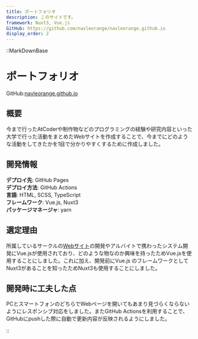 ```yaml
---
title: ポートフォリオ
description: このサイトです。
framework: Nuxt3, Vue.js
GitHub: https://github.com/navleorange/navleorange.github.io
display_order: 2
---
```


::MarkDownBase

# ポートフォリオ
GitHub:[navleorange.github.io](https://github.com/navleorange/navleorange.github.io)

## 概要
今まで行ったAtCoderや制作物などのプログラミングの経験や研究内容といった大学で行った活動をまとめたWebサイトを作成することで、今までにどのような活動をしてきたかを1目で分かりやすくするために作成しました。

## 開発情報
**デプロイ先**: GitHub Pages <br>
**デプロイ方法**: GitHub Actions <br>
**言語**: HTML, SCSS, TypeScript <br>
**フレームワーク**: Vue.js, Nuxt3 <br>
**パッケージマネージャ**: yarn

## 選定理由
所属しているサークルの[Webサイト](https://github.com/szpp-dev-team/szpp-dev-team.github.io)の開発やアルバイトで携わったシステム開発にVue.jsが使用されており、どのような物なのか興味を持ったためVue.jsを使用することにしました。これに加え、開発前にVue.js のフレームワークとしてNuxt3があることを知ったためNuxt3も使用することにしました。

## 開発時に工夫した点
PCとスマートフォンのどちらでWebページを開いてもあまり見づらくならないようにレスポンシブ対応をしました。またGitHub Actionsを利用することで、GitHubにpushした際に自動で更新内容が反映されるようにしました。

::